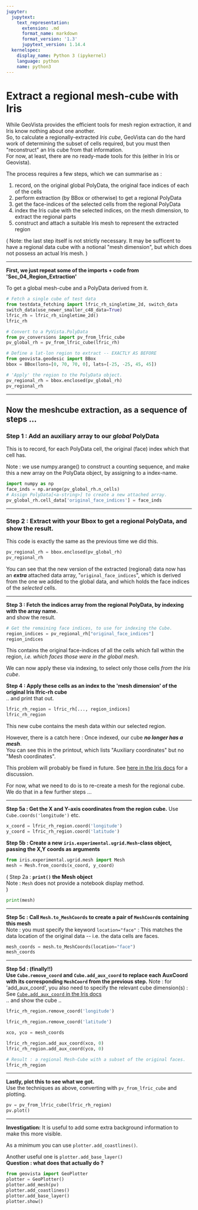 ```yaml
---
jupyter:
  jupytext:
    text_representation:
      extension: .md
      format_name: markdown
      format_version: '1.3'
      jupytext_version: 1.14.4
  kernelspec:
    display_name: Python 3 (ipykernel)
    language: python
    name: python3
---
```


# Extract a regional mesh-cube with Iris

While GeoVista provides the efficient tools for mesh region extraction, it and Iris know nothing about one another.  
So, to calculate a regionally-extracted _Iris cube_, GeoVista can do the hard work of determining the subset of cells required, but you must then "reconstruct" an Iris cube from that information.  
For now, at least, there are no ready-made tools for this (either in Iris or Geovista).  

The process requires a few steps, which we can summarise as :
  1. record, on the original global PolyData, the original face indices of each of the cells
  1. perform extraction (by BBox or otherwise) to get a regional PolyData
  1. get the face-indices of the selected cells from the regional PolyData  
  1. index the Iris cube with the selected indices, on the mesh dimension, to extract the regional parts
  1. construct and attach a suitable Iris mesh to represent the extracted region

( Note: the last step itself is not strictly necessary. It may be sufficent to have a regional data cube with a notional "mesh dimension", but which does not possess an actual Iris mesh. )

---

**First, we just repeat some of the imports + code from 'Sec_04_Region_Extraction'**

To get a global mesh-cube and a PolyData derived from it.

```python
# Fetch a single cube of test data
from testdata_fetching import lfric_rh_singletime_2d, switch_data
switch_data(use_newer_smaller_c48_data=True)
lfric_rh = lfric_rh_singletime_2d()
lfric_rh
```

```python
# Convert to a PyVista.PolyData
from pv_conversions import pv_from_lfric_cube
pv_global_rh = pv_from_lfric_cube(lfric_rh)
```

```python
# Define a lat-lon region to extract -- EXACTLY AS BEFORE
from geovista.geodesic import BBox
bbox = BBox(lons=[0, 70, 70, 0], lats=[-25, -25, 45, 45])
```

```python
# 'Apply' the region to the PolyData object.
pv_regional_rh = bbox.enclosed(pv_global_rh)
pv_regional_rh
```

<!-- #region -->
---
## Now the meshcube extraction, as a sequence of steps ...


### Step 1 : Add an auxiliary array to our _global_ PolyData
This is to record, for each PolyData cell, the original (face) index which that cell has.

Note : we use numpy.arange() to construct a counting sequence, and make this a new array on the PolyData object, by assigning to a index-name.
<!-- #endregion -->

```python
import numpy as np
face_inds = np.arange(pv_global_rh.n_cells)
# Assign PolyData[<a-string>] to create a new attached array.
pv_global_rh.cell_data['original_face_indices'] = face_inds
```

---

### Step 2 : Extract with your Bbox to get a regional PolyData, and show the result.
This code is exactly the same as the previous time we did this.

```python
pv_regional_rh = bbox.enclosed(pv_global_rh)
pv_regional_rh
```

You can see that the new version of the extracted (regional) data now has an ***extra*** attached data array, "`original_face_indices`", which is derived from the one we added to the global data, and which holds the face indices of the _selected_ cells.

---

**Step 3 : Fetch the indices array from the regional PolyData, by indexing with the array name.**  
and show the result.

```python
# Get the remaining face indices, to use for indexing the Cube.
region_indices = pv_regional_rh["original_face_indices"]
region_indices
```

This contains the original face-indices of all the cells which fall within the region, _i.e. which faces those were in the global mesh_.

We can now apply these via indexing, to select only those cells *from the Iris cube*.

**Step 4 : Apply these cells as an index to the 'mesh dimension' of the original Iris lfric-rh cube**  
.. and print that out.

```python
lfric_rh_region = lfric_rh[..., region_indices]
lfric_rh_region
```

This new cube contains the mesh data within our selected region.

However, there is a catch here :  Once indexed, our cube ***no longer has a mesh***.  
You can see this in the printout, which lists "Auxiliary coordinates" but no "Mesh coordinates".

This problem will probably be fixed in future.  See [here in the Iris docs](https://scitools-iris.readthedocs.io/en/latest/further_topics/ugrid/operations.html#region-extraction) for a discussion.

For now, what we need to do is to re-create a mesh for the regional cube.
We do that in a few further steps ...

---

**Step 5a : Get the X and Y-axis coordinates from the region cube.**
Use `Cube.coords('longitude')` etc.

```python
x_coord = lfric_rh_region.coord('longitude')
y_coord = lfric_rh_region.coord('latitude')
```

**Step 5b : Create a new `iris.experimental.ugrid.Mesh`-class object, passing the X,Y coords as arguments**

```python
from iris.experimental.ugrid.mesh import Mesh
mesh = Mesh.from_coords(x_coord, y_coord)
```

( Step 2a : **`print()` the Mesh object**  
Note : `Mesh` does not provide a notebook display method.  
)

```python
print(mesh)
```

---
**Step 5c :  Call `Mesh.to_MeshCoords` to create a pair of `MeshCoord`s containing this mesh**  
Note : you must specify the keyword `location="face"` :  This matches the data location of the original data -- i.e. the data cells are faces.

```python
mesh_coords = mesh.to_MeshCoords(location="face")
mesh_coords
```

---
**Step 5d : (finally!!)  
Use `Cube.remove_coord` and `Cube.add_aux_coord` to replace each AuxCoord with its corresponding `MeshCoord` from the previous step.** Note : for 'add_aux_coord', you also need to specify the relevant cube dimension(s) : See [`Cube.add_aux_coord` in the Iris docs](https://scitools-iris.readthedocs.io/en/latest/generated/api/iris/cube.html?highlight=add_aux_coord#iris.cube.Cube.add_aux_coord)  
.. and show the cube ..

```python
lfric_rh_region.remove_coord('longitude')
```

```python
lfric_rh_region.remove_coord('latitude')
```

```python
xco, yco = mesh_coords

lfric_rh_region.add_aux_coord(xco, 0)
lfric_rh_region.add_aux_coord(yco, 0)

# Result : a regional Mesh-Cube with a subset of the original faces.
lfric_rh_region
```

---

**Lastly, plot this to see what we got.**  
Use the techniques as above, converting with `pv_from_lfric_cube` and plotting.


```python
pv = pv_from_lfric_cube(lfric_rh_region)
pv.plot()
```

----

**Investigation:** It is useful to add some extra background information to make this more visible.

As a minimum you can use `plotter.add_coastlines()`.

Another useful one is `plotter.add_base_layer()`  
**Question :  what does that actually do ?**

```python
from geovista import GeoPlotter
plotter = GeoPlotter()
plotter.add_mesh(pv)
plotter.add_coastlines()
plotter.add_base_layer()
plotter.show()
```

```python

```
